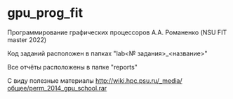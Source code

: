 # gpu_prog_fit
Программирование графических процессоров А.А. Романенко (NSU FIT master 2022)

Код заданий расположен в папках "lab<№ задания>_<название>"

Все отчёты расположены в папке "reports"


С виду полезные материалы
http://wiki.hpc.psu.ru/_media/общее/perm_2014_gpu_school.rar
